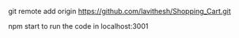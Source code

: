 git remote add origin https://github.com/lavithesh/Shopping_Cart.git



npm start to run the code in localhost:3001
